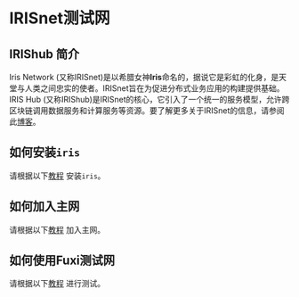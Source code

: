 # IRISnet测试网

## IRIShub 简介

Iris Network (又称IRISnet)是以希腊女神**Iris**命名的，据说它是彩虹的化身，是天堂与人类之间忠实的使者。IRISnet旨在为促进分布式业务应用的构建提供基础。IRIS Hub (又称IRIShub)是IRISnet的核心，它引入了一个统一的服务模型，允许跨区块链调用数据服务和计算服务等资源。要了解更多关于IRISnet的信息，请参阅此[博客](https://medium.com/irisnet-blog)。

## 如何安装`iris`

请根据以下[教程](../software/How-to-install-irishub.md) 安装`iris`。

## 如何加入主网


请根据以下[教程](Join-the-Mainnet.md) 加入主网。


## 如何使用Fuxi测试网


请根据以下[教程](Join-the-Testnet.md) 进行测试。
